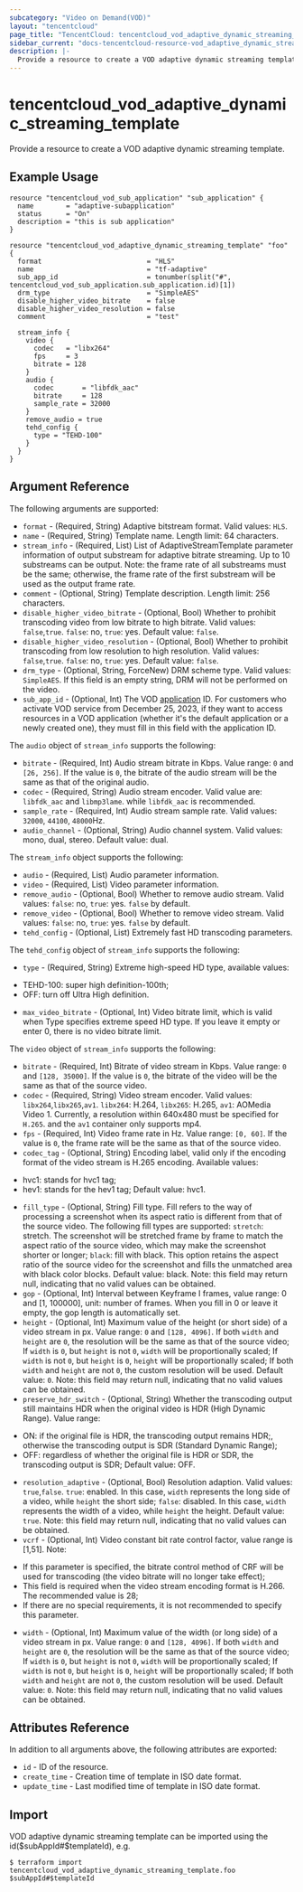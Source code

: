```yaml
---
subcategory: "Video on Demand(VOD)"
layout: "tencentcloud"
page_title: "TencentCloud: tencentcloud_vod_adaptive_dynamic_streaming_template"
sidebar_current: "docs-tencentcloud-resource-vod_adaptive_dynamic_streaming_template"
description: |-
  Provide a resource to create a VOD adaptive dynamic streaming template.
---
```


# tencentcloud_vod_adaptive_dynamic_streaming_template

Provide a resource to create a VOD adaptive dynamic streaming template.

## Example Usage

```hcl
resource "tencentcloud_vod_sub_application" "sub_application" {
  name        = "adaptive-subapplication"
  status      = "On"
  description = "this is sub application"
}

resource "tencentcloud_vod_adaptive_dynamic_streaming_template" "foo" {
  format                          = "HLS"
  name                            = "tf-adaptive"
  sub_app_id                      = tonumber(split("#", tencentcloud_vod_sub_application.sub_application.id)[1])
  drm_type                        = "SimpleAES"
  disable_higher_video_bitrate    = false
  disable_higher_video_resolution = false
  comment                         = "test"

  stream_info {
    video {
      codec   = "libx264"
      fps     = 3
      bitrate = 128
    }
    audio {
      codec       = "libfdk_aac"
      bitrate     = 128
      sample_rate = 32000
    }
    remove_audio = true
    tehd_config {
      type = "TEHD-100"
    }
  }
}
```

## Argument Reference

The following arguments are supported:

* `format` - (Required, String) Adaptive bitstream format. Valid values: `HLS`.
* `name` - (Required, String) Template name. Length limit: 64 characters.
* `stream_info` - (Required, List) List of AdaptiveStreamTemplate parameter information of output substream for adaptive bitrate streaming. Up to 10 substreams can be output. Note: the frame rate of all substreams must be the same; otherwise, the frame rate of the first substream will be used as the output frame rate.
* `comment` - (Optional, String) Template description. Length limit: 256 characters.
* `disable_higher_video_bitrate` - (Optional, Bool) Whether to prohibit transcoding video from low bitrate to high bitrate. Valid values: `false`,`true`. `false`: no, `true`: yes. Default value: `false`.
* `disable_higher_video_resolution` - (Optional, Bool) Whether to prohibit transcoding from low resolution to high resolution. Valid values: `false`,`true`. `false`: no, `true`: yes. Default value: `false`.
* `drm_type` - (Optional, String, ForceNew) DRM scheme type. Valid values: `SimpleAES`. If this field is an empty string, DRM will not be performed on the video.
* `sub_app_id` - (Optional, Int) The VOD [application](https://intl.cloud.tencent.com/document/product/266/14574) ID. For customers who activate VOD service from December 25, 2023, if they want to access resources in a VOD application (whether it's the default application or a newly created one), they must fill in this field with the application ID.

The `audio` object of `stream_info` supports the following:

* `bitrate` - (Required, Int) Audio stream bitrate in Kbps. Value range: `0` and `[26, 256]`. If the value is `0`, the bitrate of the audio stream will be the same as that of the original audio.
* `codec` - (Required, String) Audio stream encoder. Valid value are: `libfdk_aac` and `libmp3lame`. while `libfdk_aac` is recommended.
* `sample_rate` - (Required, Int) Audio stream sample rate. Valid values: `32000`, `44100`, `48000`Hz.
* `audio_channel` - (Optional, String) Audio channel system. Valid values: mono, dual, stereo. Default value: dual.

The `stream_info` object supports the following:

* `audio` - (Required, List) Audio parameter information.
* `video` - (Required, List) Video parameter information.
* `remove_audio` - (Optional, Bool) Whether to remove audio stream. Valid values: `false`: no, `true`: yes. `false` by default.
* `remove_video` - (Optional, Bool) Whether to remove video stream. Valid values: `false`: no, `true`: yes. `false` by default.
* `tehd_config` - (Optional, List) Extremely fast HD transcoding parameters.

The `tehd_config` object of `stream_info` supports the following:

* `type` - (Required, String) Extreme high-speed HD type, available values:
- TEHD-100: super high definition-100th;
- OFF: turn off Ultra High definition.
* `max_video_bitrate` - (Optional, Int) Video bitrate limit, which is valid when Type specifies extreme speed HD type. If you leave it empty or enter 0, there is no video bitrate limit.

The `video` object of `stream_info` supports the following:

* `bitrate` - (Required, Int) Bitrate of video stream in Kbps. Value range: `0` and `[128, 35000]`. If the value is `0`, the bitrate of the video will be the same as that of the source video.
* `codec` - (Required, String) Video stream encoder. Valid values: `libx264`,`libx265`,`av1`. `libx264`: H.264, `libx265`: H.265, `av1`: AOMedia Video 1. Currently, a resolution within 640x480 must be specified for `H.265`. and the `av1` container only supports mp4.
* `fps` - (Required, Int) Video frame rate in Hz. Value range: `[0, 60]`. If the value is `0`, the frame rate will be the same as that of the source video.
* `codec_tag` - (Optional, String) Encoding label, valid only if the encoding format of the video stream is H.265 encoding. Available values:
- hvc1: stands for hvc1 tag;
- hev1: stands for the hev1 tag;
Default value: hvc1.
* `fill_type` - (Optional, String) Fill type. Fill refers to the way of processing a screenshot when its aspect ratio is different from that of the source video. The following fill types are supported: `stretch`: stretch. The screenshot will be stretched frame by frame to match the aspect ratio of the source video, which may make the screenshot shorter or longer; `black`: fill with black. This option retains the aspect ratio of the source video for the screenshot and fills the unmatched area with black color blocks. Default value: black. Note: this field may return null, indicating that no valid values can be obtained.
* `gop` - (Optional, Int) Interval between Keyframe I frames, value range: 0 and [1, 100000], unit: number of frames. When you fill in 0 or leave it empty, the gop length is automatically set.
* `height` - (Optional, Int) Maximum value of the height (or short side) of a video stream in px. Value range: `0` and `[128, 4096]`. If both `width` and `height` are `0`, the resolution will be the same as that of the source video; If `width` is `0`, but `height` is not `0`, `width` will be proportionally scaled; If `width` is not `0`, but `height` is `0`, `height` will be proportionally scaled; If both `width` and `height` are not `0`, the custom resolution will be used. Default value: `0`. Note: this field may return null, indicating that no valid values can be obtained.
* `preserve_hdr_switch` - (Optional, String) Whether the transcoding output still maintains HDR when the original video is HDR (High Dynamic Range). Value range:
- ON: if the original file is HDR, the transcoding output remains HDR;, otherwise the transcoding output is SDR (Standard Dynamic Range);
- OFF: regardless of whether the original file is HDR or SDR, the transcoding output is SDR;
Default value: OFF.
* `resolution_adaptive` - (Optional, Bool) Resolution adaption. Valid values: `true`,`false`. `true`: enabled. In this case, `width` represents the long side of a video, while `height` the short side; `false`: disabled. In this case, `width` represents the width of a video, while `height` the height. Default value: `true`. Note: this field may return null, indicating that no valid values can be obtained.
* `vcrf` - (Optional, Int) Video constant bit rate control factor, value range is [1,51].
Note:
- If this parameter is specified, the bitrate control method of CRF will be used for transcoding (the video bitrate will no longer take effect);
- This field is required when the video stream encoding format is H.266. The recommended value is 28;
- If there are no special requirements, it is not recommended to specify this parameter.
* `width` - (Optional, Int) Maximum value of the width (or long side) of a video stream in px. Value range: `0` and `[128, 4096]`. If both `width` and `height` are `0`, the resolution will be the same as that of the source video; If `width` is `0`, but `height` is not `0`, `width` will be proportionally scaled; If `width` is not `0`, but `height` is `0`, `height` will be proportionally scaled; If both `width` and `height` are not `0`, the custom resolution will be used. Default value: `0`. Note: this field may return null, indicating that no valid values can be obtained.

## Attributes Reference

In addition to all arguments above, the following attributes are exported:

* `id` - ID of the resource.
* `create_time` - Creation time of template in ISO date format.
* `update_time` - Last modified time of template in ISO date format.


## Import

VOD adaptive dynamic streaming template can be imported using the id($subAppId#$templateId), e.g.

```
$ terraform import tencentcloud_vod_adaptive_dynamic_streaming_template.foo $subAppId#$templateId
```

